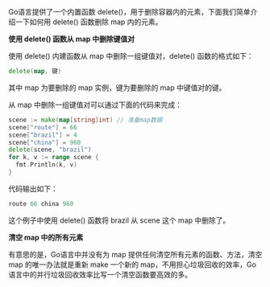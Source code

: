 Go语言提供了一个内置函数 delete()，用于删除容器内的元素，下面我们简单介绍一下如何用 delete() 函数删除 map 内的元素。

**使用 delete() 函数从 map 中删除键值对**

使用 delete() 内建函数从 map 中删除一组键值对，delete() 函数的格式如下：

```go
delete(map, 键)
```

其中 map 为要删除的 map 实例，键为要删除的 map 中键值对的键。

从 map 中删除一组键值对可以通过下面的代码来完成：

```go
scene := make(map[string]int) // 准备map数据
scene["route"] = 66 
scene["brazil"] = 4 
scene["china"] = 960 
delete(scene, "brazil")
for k, v := range scene {
  fmt.Println(k, v) 
}
```

代码输出如下：

```go
route 66 china 960
```

这个例子中使用 delete() 函数将 brazil 从 scene 这个 map 中删除了。

**清空 map 中的所有元素**

有意思的是，Go语言中并没有为 map 提供任何清空所有元素的函数、方法，清空 map 的唯一办法就是重新 make 一个新的 map，不用担心垃圾回收的效率，Go语言中的并行垃圾回收效率比写一个清空函数要高效的多。